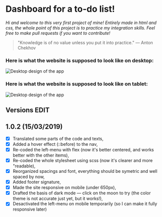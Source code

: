 # Dashboard for a to-do list!

_Hi and welcome to this very first project of mine! Entirely made in html and css, the whole point of this project is to practice my integration skills. Feel free to make pull requests if you want to contribute!_

> "Knowledge is of no value unless you put it into practice." — Anton Chekhov 


### Here is what the website is supposed to look like on desktop: 
![Desktop design of the app](https://github.com/MathCrln/todo-dashboard/blob/master/design/desktop.png)

### Here is what the website is supposed to look like on tablet: 
![Desktop design of the app](https://github.com/MathCrln/todo-dashboard/blob/master/design/tablette.png)

## Versions EDIT

1.0.2 (15/03/2019)
---
- [x] Translated some parts of the code and texts,
- [x] Added a hover effect (::before) to the nav,
- [x] Re-coded the left-menu with flex (now it's better centered, and works better with the other items),
- [x] Re-coded the whole stylesheet using scss (now it's clearer and more "readable),
- [x] Reorganized spacings and font, everything should be symetric and well spaced by now,
- [x] Added footer signature,
- [x] Made the site responsive on mobile (under 650px),
- [x] Drafted the basis of dark mode — click on the moon to try (the color theme is not accurate just yet, but it works!),
- [x] Desactivated the left-menu on mobile temporarily (so I can make it fully responsive later)
